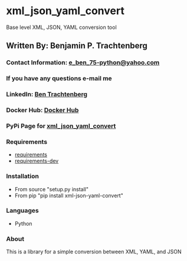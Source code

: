 # xml_json_yaml_convert
Base level XML, JSON, YAML conversion tool

## Written By: Benjamin P. Trachtenberg 

### Contact Information:  e_ben_75-python@yahoo.com
### If you have any questions e-mail me

### LinkedIn: [Ben Trachtenberg](https://www.linkedin.com/in/ben-trachtenberg-3a78496)
### Docker Hub: [Docker Hub](https://hub.docker.com/r/btr1975)
### PyPi Page for [xml_json_yaml_convert](https://pypi.python.org/pypi/xml_json_yaml_convert)

### Requirements

* [requirements](https://github.com/btr1975/xml_json_yaml_convert/blob/main/requirements.txt)
* [requirements-dev](https://github.com/btr1975/xml_json_yaml_convert/blob/main/requirements-dev.txt)

### Installation

* From source "setup.py install"
* From pip "pip install xml-json-yaml-convert"

### Languages

* Python

### About

This is a library for a simple conversion between XML, YAML, and JSON 
